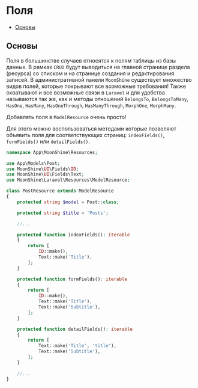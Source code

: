 # Поля

-   [Основы](#basics)
   
<a name="basics"></a>
## Основы

Поля в большинстве случаев относятся к полям таблицы из базы данных. В рамках `CRUD` будут выводиться на главной странице раздела (ресурса) со списком и на странице создания и редактирования записей. В административной панели `MoonShine` существует множество видов полей, которые покрывают все возможные требования! Также охватывают и все возможные связи в `Laravel` и для удобства называются так же, как и методы отношений `BelongsTo`, `BelongsToMany`, `HasOne`, `HasMany`, `HasOneThrough`, `HasManyThrough`, `MorphOne`, `MorphMany`.

Добавлять поля в `ModelResource` очень просто!

Для этого можно воспользоваться методами которые позволяют объявить поля для соответствующих страниц: `indexFields()`, `formFields()` или `detailFields()`.


```php
namespace App\MoonShine\Resources;

use App\Models\Post;
use MoonShine\UI\Fields\ID;
use MoonShine\UI\Fields\Text;
use MoonShine\Laravel\Resources\ModelResource;

class PostResource extends ModelResource
{
    protected string $model = Post::class;

    protected string $title = 'Posts';

    //...

    protected function indexFields(): iterable
    {
        return [
            ID::make(),
            Text::make('Title'),
        ];
    }

    protected function formFields(): iterable
    {
        return [
            ID::make(),
            Text::make('Title'),
            Text::make('Subtitle'),
        ];
    }

    protected function detailFields(): iterable
    {
        return [
            Text::make('Title', 'title'),
            Text::make('Subtitle'),
        ];
    }

    //...
}
```
